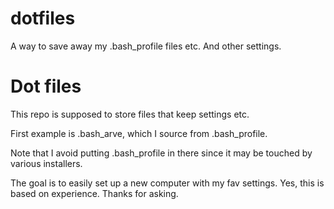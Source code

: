 # dotfiles
A way to save away my .bash_profile files etc. And other settings. 
# Dot files

This repo is supposed to store files that keep settings etc. 

First example is .bash_arve, which I source from .bash_profile. 

Note that I avoid putting .bash_profile in there since it may be touched
by various installers. 

The goal is to easily set up a new computer with my fav settings. Yes, this
is based on experience. Thanks for asking.
